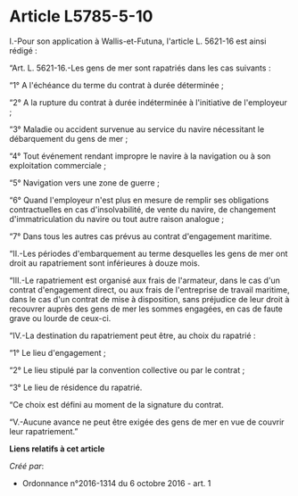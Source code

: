 # Article L5785-5-10

I.-Pour son application à Wallis-et-Futuna, l'article L. 5621-16 est ainsi rédigé : 

“Art. L. 5621-16.-Les gens de mer sont rapatriés dans les cas suivants : 

“1° A l'échéance du terme du contrat à durée déterminée ; 

“2° A la rupture du contrat à durée indéterminée à l'initiative de l'employeur ; 

“3° Maladie ou accident survenue au service du navire nécessitant le débarquement du gens de mer ; 

“4° Tout événement rendant impropre le navire à la navigation ou à son exploitation commerciale ; 

“5° Navigation vers une zone de guerre ; 

“6° Quand l'employeur n'est plus en mesure de remplir ses obligations contractuelles en cas d'insolvabilité, de vente du
navire, de changement d'immatriculation du navire ou tout autre raison analogue ; 

“7° Dans tous les autres cas prévus au contrat d'engagement maritime. 

“II.-Les périodes d'embarquement au terme desquelles les gens de mer ont droit au rapatriement sont inférieures à douze
mois. 

“III.-Le rapatriement est organisé aux frais de l'armateur, dans le cas d'un contrat d'engagement direct, ou aux frais de
l'entreprise de travail maritime, dans le cas d'un contrat de mise à disposition, sans préjudice de leur droit à recouvrer
auprès des gens de mer les sommes engagées, en cas de faute grave ou lourde de ceux-ci. 

“IV.-La destination du rapatriement peut être, au choix du rapatrié : 

“1° Le lieu d'engagement ; 

“2° Le lieu stipulé par la convention collective ou par le contrat ; 

“3° Le lieu de résidence du rapatrié. 

“Ce choix est défini au moment de la signature du contrat. 

“V.-Aucune avance ne peut être exigée des gens de mer en vue de couvrir leur rapatriement.”

**Liens relatifs à cet article**

_Créé par_:

  - Ordonnance n°2016-1314 du 6 octobre 2016 - art. 1
